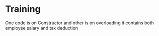 # Training
One code is on Constructor and other is on overloading it contains both employee salary and tax deduction

